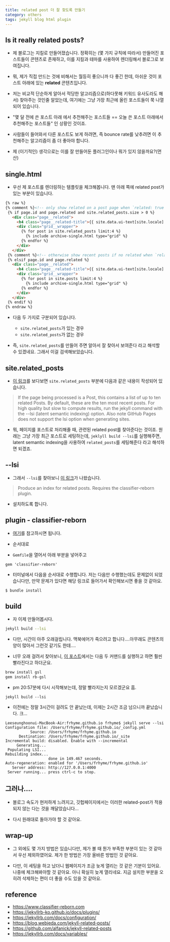 ```yaml
---
title: related post 더 잘 찾도록 만들기
category: others
tags: jekyll blog html plugin
---
```


## Is it really related posts?

- 제 블로그는 지킬로 만들어졌습니다. 정확히는 (몇 가지 규칙에 따라서) 만들어진 포스트들이 콘텐츠로 존재하고, 이를 지킬과 테마를 사용하여 렌더링해서 블로그로 보여집니다.
- 뭐, 제가 직접 만드는 것에 비해서는 월등히 좋으니까 다 좋긴 한데, 아쉬운 것이 포스트 아래에 있는 **related** 콘텐츠입니다.
- 저는 비교적 단순하게 알아서 적당한 알고리즘으로(하다못해 키워드 유사도라도 해서) 찾아주는 것인줄 알았는데, 여기에는 그냥 가장 최근에 올린 포스트들이 쭉 나열되어 있습니다.
- "몇 달 전에 쓴 포스트 아래 에서 추천해주는 포스트들 == 오늘 쓴 포스트 아래에서 추천해주는 포스트들" 인 상황인 것이죠.
- 사람들이 들어와서 다른 포스트도 보게 하려면, 즉 bounce rate를 낮추려면 이 추천해주는 알고리즘이 좀 더 좋아야 합니다.

- 제 (이기적인) 생각으로는 이를 잘 만들어둔 플러그인이나 뭐가 있지 않을까요?(먼산)

## single.html

- 우선 제 포스트를 렌더링하는 템플릿을 체크해봅니다. 맨 아래 쪽에 related post가 있는 부분이 있습니다.

```html
{% raw %}
{% comment %}<!-- only show related on a post page when `related: true` -->{% endcomment %}
 {% if page.id and page.related and site.related_posts.size > 0 %}
   <div class="page__related">
     <h4 class="page__related-title">{{ site.data.ui-text[site.locale].related_label | default: "You May Also Enjoy" }}</h4>
     <div class="grid__wrapper">
       {% for post in site.related_posts limit:4 %}
         {% include archive-single.html type="grid" %}
       {% endfor %}
     </div>
   </div>
 {% comment %}<!-- otherwise show recent posts if no related when `related: true` -->{% endcomment %}
 {% elsif page.id and page.related %}
   <div class="page__related">
     <h4 class="page__related-title">{{ site.data.ui-text[site.locale].related_label | default: "You May Also Enjoy" }}</h4>
     <div class="grid__wrapper">
       {% for post in site.posts limit:4 %}
         {% include archive-single.html type="grid" %}
       {% endfor %}
     </div>
   </div>
 {% endif %}
{% endraw %}
```

- 다음 두 가지로 구분되어 있습니다.
   - `site.related_posts`가 있는 경우
   - `site.related_posts`가 없는 경우 

- 즉, `site.related_posts`를 만들어 주면 알아서 잘 찾아서 보여준다 라고 해석할 수 있겠네요. 그래서 이걸 검색해보았습니다.

## site.related_posts

- [이 링크](https://jekyllrb.com/docs/variables/)를 보다보면 `site.related_posts` 부분에 다음과 같은 내용이 작성되어 있습니다.

> If the page being processed is a Post, this contains a list of up to ten related Posts. By default, these are the ten most recent posts. For high quality but slow to compute results, run the  jekyll command with the --lsi (latent semantic indexing) option. Also note GitHub Pages does not support the lsi option when generating sites.

- 뭐, 페이지를 포스트로 처리해줄 때, 관련된 related post를 찾아준다는 것이죠. 원래는 그냥 가장 최근 포스트로 세팅하는데, `jeklyll build --lsi`를 실행해주면, latent semantic indexing을 사용하여 `related_posts`를 세팅해준다 라고 해석하면 되겠죠.

## --lsi

- 그래서 `--lsi`를 찾아보니 [이 링크](https://jekyllrb.com/docs/configuration/)가 나왔습니다.

> Produce an index for related posts. Requires the classifier-reborn plugin.

- 설치하도록 합니다.

## plugin - classifier-reborn

- [여기](https://www.classifier-reborn.com)를 참고하시면 됩니다.
- 순서대로

- `Gemfile`을 열어서 아래 부분을 넣어주고

```
gem 'classifier-reborn'
```

- 터미널에서 다음을 순서대로 수행합니다. 저는 다음만 수행했는데도 문제없이 되었습니다만, 만약 문제가 있다면 해당 링크로 들어가서 확인해보시면 좋을 것 같아요.

```bash
$ bundle install
```

## build

- 자 이제 만들어봅시다.

```bash
jekyll build --lsi
```

- 다만, 시간이 아주 오래걸립니다. 맥북에어가 죽으려고 합니다....아무래도 콘텐츠의 양이 많아서 그런것 같기도 한데....

- 너무 오래 걸려서 찾아보니, [이 포스트](https://footle.org/2014/11/06/speeding-up-jekylls-lsi/)에서는 다음 두 커맨드를 실행하고 하면 훨씬 빨라진다고 하더군요.

```bash
brew install gsl
gem install rb-gsl
```

- pm 20:57분에 다시 시작해보는데, 정말 빨라지는지 모르겠군요 흠.

```
jekyll build --lsi
```

- 이전에는 정말 3시간이 걸려도 안 끝났는데, 이제는 2시간 조금 넘으니까 끝났습니다. 크...

```
Leeseunghoonui-MacBook-Air:frhyme.github.io frhyme$ jekyll serve --lsi
Configuration file: /Users/frhyme/frhyme.github.io/_config.yml
           Source: /Users/frhyme/frhyme.github.io
      Destination: /Users/frhyme/frhyme.github.io/_site
Incremental build: disabled. Enable with --incremental
     Generating...
 Populating LSI...
Rebuilding index...
                   done in 149.467 seconds.
Auto-regeneration: enabled for '/Users/frhyme/frhyme.github.io'
   Server address: http://127.0.0.1:4000
 Server running... press ctrl-c to stop.
```


## 그러나....

- 블로그 속도가 현저하게 느려지고, 깃헙페이지에서는 이러한 related-post가 적용되지 않는 다는 것을 깨달았습니다...

- 다시 원래대로 돌아가야 할 것 같아요.

## wrap-up

- 그 외에도 몇 가지 방법은 있습니다만, 제가 볼 때 뭔가 부족한 부분이 있는 것 같아서 우선 제외하였어요. 제가 한 방법은 가장 올바른 방법인 것 같아요.

- 다만, 이 세팅을 하고 났더니 웹페이지가 조금 늦게 열리는 것 같은 기분이 있어요. 나중에 체크해봐야할 것 같아요. 아니 확실히 늦게 열리네요. 지금 설치한 부분을 오히려 삭제하는 편이 더 좋을 수도 있을 것 같아요.

## reference

- <https://www.classifier-reborn.com>
- <https://jekyllrb-ko.github.io/docs/plugins/>
- <https://jekyllrb.com/docs/configuration/>
- <https://blog.webjeda.com/jekyll-related-posts/>
- <https://github.com/alfanick/jekyll-related-posts>
- <https://jekyllrb.com/docs/variables/>

